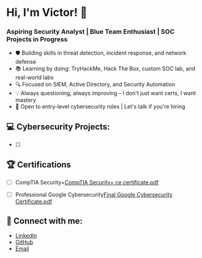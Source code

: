 # Hi, I'm Victor! 👋

### Aspiring Security Analyst | Blue Team Enthusiast | SOC Projects in Progress

- 🛡️ Building skills in threat detection, incident response, and network defense
- 📚 Learning by doing: TryHackMe, Hack The Box, custom SOC lab, and real-world labs
- 🔍 Focused on SIEM, Active Directory, and Security Automation
- 💡 Always questioning, always improving – I don't just want certs, I want mastery
- 💼 Open to entry-level cybersecurity roles | Let's talk if you're hiring

## 💻 Cybersecurity Projects:

- [ ] 
      

## 🏆 Certifications

- [ ]  CompTIA Security+[CompTIA Security+ ce certificate.pdf](https://github.com/user-attachments/files/21394333/CompTIA.Security%2B.ce.certificate.pdf)

- [ ]  Professional Google Cybersecurity[Final Google Cybersecurity Certificate.pdf](https://github.com/user-attachments/files/21394336/Final.Google.Cybersecurity.Certificate.pdf)


## 👋 Connect with me:

- [LinkedIn](https://linkedin.com/in/your_linkedin_profile_url_here)
- [GitHub](https://github.com/Victorb98)
- [Email](victorbabatunde1234@gmail.com)



